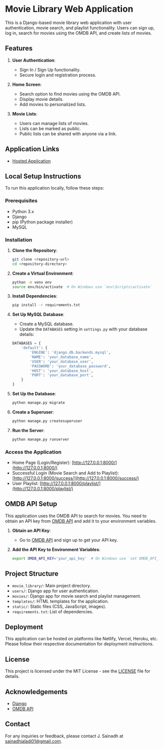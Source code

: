 # Movie Library Web Application

This is a Django-based movie library web application with user authentication, movie search, and playlist functionality. Users can sign up, log in, search for movies using the OMDB API, and create lists of movies.

## Features

1. **User Authentication**:
   - Sign In / Sign Up functionality.
   - Secure login and registration process.

2. **Home Screen**:
   - Search option to find movies using the OMDB API.
   - Display movie details.
   - Add movies to personalized lists.

3. **Movie Lists**:
   - Users can manage lists of movies.
   - Lists can be marked as public.
   - Public lists can be shared with anyone via a link.

## Application Links

- [Hosted Application](https://bit.ly/fasalmoviesearch)

## Local Setup Instructions

To run this application locally, follow these steps:

### Prerequisites

- Python 3.x
- Django
- pip (Python package installer)
- MySQL

### Installation

1. **Clone the Repository**:
    ```bash
    git clone <repository-url>
    cd <repository-directory>
    ```

2. **Create a Virtual Environment**:
    ```bash
    python -m venv env
    source env/bin/activate  # On Windows use `env\Scripts\activate`
    ```

3. **Install Dependencies**:
    ```bash
    pip install -r requirements.txt
    ```

4. **Set Up MySQL Database**:
    - Create a MySQL database.
    - Update the `DATABASES` setting in `settings.py` with your database details:
    ```python
    DATABASES = {
        'default': {
            'ENGINE': 'django.db.backends.mysql',
            'NAME': 'your_database_name',
            'USER': 'your_database_user',
            'PASSWORD': 'your_database_password',
            'HOST': 'your_database_host',
            'PORT': 'your_database_port',
        }
    }
    ```

5. **Set Up the Database**:
    ```bash
    python manage.py migrate
    ```

6. **Create a Superuser**:
    ```bash
    python manage.py createsuperuser
    ```

7. **Run the Server**:
    ```bash
    python manage.py runserver
    ```

### Access the Application

- Home Page (Login/Register): [http://127.0.0.1:8000/](http://127.0.0.1:8000/)
- Successful Login (Movie Search and Add to Playlist): [http://127.0.0.1:8000/success/](http://127.0.0.1:8000/success/)
- User Playlist: [http://127.0.0.1:8000/playlist/](http://127.0.0.1:8000/playlist/)

## OMDB API Setup

This application uses the OMDB API to search for movies. You need to obtain an API key from [OMDB API](http://www.omdbapi.com/apikey.aspx) and add it to your environment variables.

1. **Obtain an API Key**:
    - Go to [OMDB API](http://www.omdbapi.com/apikey.aspx) and sign up to get your API key.

2. **Add the API Key to Environment Variables**:
    ```bash
    export OMDB_API_KEY='your_api_key'  # On Windows use `set OMDB_API_KEY='your_api_key'`
    ```

## Project Structure

- `movie_library/`: Main project directory.
- `users/`: Django app for user authentication.
- `movies/`: Django app for movie search and playlist management.
- `templates/`: HTML templates for the application.
- `static/`: Static files (CSS, JavaScript, images).
- `requirements.txt`: List of dependencies.

## Deployment

This application can be hosted on platforms like Netlify, Vercel, Heroku, etc. Please follow their respective documentation for deployment instructions.

## License

This project is licensed under the MIT License - see the [LICENSE](LICENSE) file for details.

## Acknowledgements

- [Django](https://www.djangoproject.com/)
- [OMDB API](http://www.omdbapi.com/)

## Contact

For any inquiries or feedback, please contact J. Sainadh at sainadhjaladi01@gmail.com.
